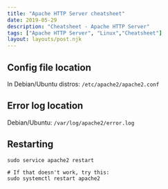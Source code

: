 ```yaml
---
title: "Apache HTTP Server cheatsheet"
date: 2019-05-29
description: "Cheatsheet - Apache HTTP Server"
tags: ["Apache HTTP Server", "Linux","Cheatsheet"]
layout: layouts/post.njk
---
```


## Config file location

In Debian/Ubuntu distros: 
<code>/etc/apache2/apache2.conf</code>

## Error log location

Debian/Ubuntu:
`/var/log/apache2/error.log`

## Restarting

```shell
sudo service apache2 restart

# If that doesn't work, try this:
sudo systemctl restart apache2
```
